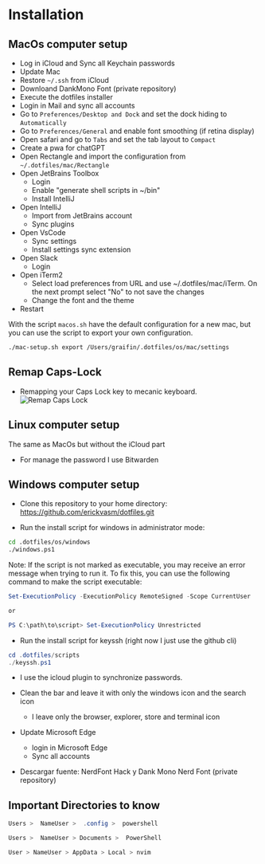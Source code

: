 # Installation

## MacOs computer setup
* Log in iCloud and Sync all Keychain passwords
* Update Mac 
* Restore `~/.ssh` from iCloud
* Downloand DankMono Font (private repository)
* Execute the dotfiles installer
* Login in Mail and sync all accounts
* Go to `Preferences/Desktop and Dock` and set the dock hiding to `Automatically`
* Go to `Preferences/General` and enable font smoothing (if retina display)
* Open safari and go to `Tabs` and set the tab layout to `Compact`
* Create a pwa for chatGPT
* Open Rectangle and import the configuration from `~/.dotfiles/mac/Rectangle`
* Open JetBrains Toolbox
  - Login
  - Enable "generate shell scripts in ~/bin"
  - Install IntelliJ
* Open IntelliJ
  - Import from JetBrains account
  - Sync plugins
* Open VsCode
  - Sync settings
  - Install settings sync extension
* Open Slack
  - Login 
* Open iTerm2
  - Select load preferences from URL and use ~/.dotfiles/mac/iTerm. On the next prompt select "No" to not save the changes
  - Change the font and the theme
* Restart

With the script `macos.sh` have the default configuration for a new mac, but you can use the script to export your own configuration.

```bash
./mac-setup.sh export /Users/graifin/.dotfiles/os/mac/settings
```

## Remap Caps-Lock

- Remapping your Caps Lock key to mecanic keyboard.
  ![Remap Caps Lock](https://i.ibb.co/zXf6R65/Screenshot-2024-01-01-at-2-01-45-PM.png)

## Linux computer setup
The same as MacOs but without the iCloud part

* For manage the password I use Bitwarden

## Windows computer setup

* Clone this repository to your home directory:
https://github.com/erickvasm/dotfiles.git

* Run the install script for windows in administrator mode:
```bash
cd .dotfiles/os/windows
./windows.ps1
```

Note: If the script is not marked as executable, you may receive an error message when trying to run it. To fix this, you can use the following command to make the script executable:
```powershell
Set-ExecutionPolicy -ExecutionPolicy RemoteSigned -Scope CurrentUser

or

PS C:\path\to\script> Set-ExecutionPolicy Unrestricted
```

* Run the install script for keyssh (right now I just use the github cli)
```powershell
cd .dotfiles/scripts
./keyssh.ps1
```

* I use the icloud plugin to synchronize passwords. 
* Clean the bar and leave it with only the windows icon and the search icon 
  * I leave only the browser, explorer, store and terminal icon

* Update Microsoft Edge
  * login in Microsoft Edge
  * Sync all accounts

* Descargar fuente: NerdFont Hack y Dank Mono Nerd Font (private repository)

## Important Directories to know

``` powershell
Users >  NameUser >  .config >  powershell 

Users >  NameUser > Documents >  PowerShell 

User > NameUser > AppData > Local > nvim 
```
